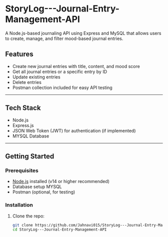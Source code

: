 # StoryLog---Journal-Entry-Management-API
A Node.js-based journaling API using Express and MySQL that allows users to create, manage, and filter mood-based journal entries.

## Features

- Create new journal entries with title, content, and mood score
- Get all journal entries or a specific entry by ID
- Update existing entries
- Delete entries
- Postman collection included for easy API testing

---

## Tech Stack

- Node.js
- Express.js
- JSON Web Token (JWT) for authentication (if implemented)
- MYSQL Database

---

## Getting Started

### Prerequisites

- [Node.js](https://nodejs.org/) installed (v14 or higher recommended)
- Database setup MYSQL
- Postman (optional, for testing)

### Installation

1. Clone the repo:

   ```bash
   git clone https://github.com/Jahnavi015/StoryLog---Journal-Entry-Management-API.git
   cd StoryLog---Journal-Entry-Management-API
